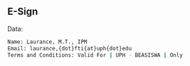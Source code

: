 

## E-Sign

Data:
```sh
Name: Laurance, M.T., IPM
Email: laurance,{dot}fti{at}uph{dot}edu 
Terms and Conditions: Valid For | UPH - BEASISWA | Only

```
